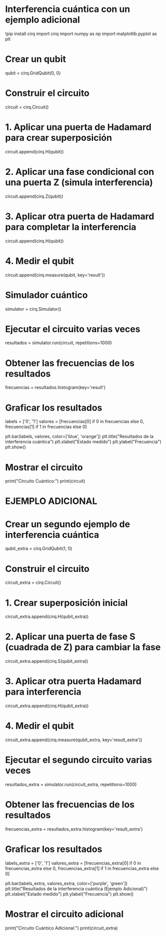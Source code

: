 # Interferencia cuántica con un ejemplo adicional
!pip install cirq
import cirq
import numpy as np
import matplotlib.pyplot as plt

# Crear un qubit
qubit = cirq.GridQubit(0, 0)

# Construir el circuito
circuit = cirq.Circuit()

# 1. Aplicar una puerta de Hadamard para crear superposición
circuit.append(cirq.H(qubit))

# 2. Aplicar una fase condicional con una puerta Z (simula interferencia)
circuit.append(cirq.Z(qubit))

# 3. Aplicar otra puerta de Hadamard para completar la interferencia
circuit.append(cirq.H(qubit))

# 4. Medir el qubit
circuit.append(cirq.measure(qubit, key='result'))

# Simulador cuántico
simulator = cirq.Simulator()

# Ejecutar el circuito varias veces
resultados = simulator.run(circuit, repetitions=1000)

# Obtener las frecuencias de los resultados
frecuencias = resultados.histogram(key='result')

# Graficar los resultados
labels = ['0', '1']
valores = [frecuencias[0] if 0 in frecuencias else 0, frecuencias[1] if 1 in frecuencias else 0]

plt.bar(labels, valores, color=['blue', 'orange'])
plt.title("Resultados de la interferencia cuántica")
plt.xlabel("Estado medido")
plt.ylabel("Frecuencia")
plt.show()

# Mostrar el circuito
print("Circuito Cuántico:")
print(circuit)

# EJEMPLO ADICIONAL
# Crear un segundo ejemplo de interferencia cuántica
qubit_extra = cirq.GridQubit(1, 0)

# Construir el circuito
circuit_extra = cirq.Circuit()

# 1. Crear superposición inicial
circuit_extra.append(cirq.H(qubit_extra))

# 2. Aplicar una puerta de fase S (cuadrada de Z) para cambiar la fase
circuit_extra.append(cirq.S(qubit_extra))

# 3. Aplicar otra puerta Hadamard para interferencia
circuit_extra.append(cirq.H(qubit_extra))

# 4. Medir el qubit
circuit_extra.append(cirq.measure(qubit_extra, key='result_extra'))

# Ejecutar el segundo circuito varias veces
resultados_extra = simulator.run(circuit_extra, repetitions=1000)

# Obtener las frecuencias de los resultados
frecuencias_extra = resultados_extra.histogram(key='result_extra')

# Graficar los resultados
labels_extra = ['0', '1']
valores_extra = [frecuencias_extra[0] if 0 in frecuencias_extra else 0, frecuencias_extra[1] if 1 in frecuencias_extra else 0]

plt.bar(labels_extra, valores_extra, color=['purple', 'green'])
plt.title("Resultados de la interferencia cuántica (Ejemplo Adicional)")
plt.xlabel("Estado medido")
plt.ylabel("Frecuencia")
plt.show()

# Mostrar el circuito adicional
print("Circuito Cuántico Adicional:")
print(circuit_extra)

